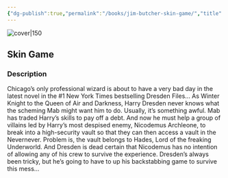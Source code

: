 ```yaml
---
{"dg-publish":true,"permalink":"/books/jim-butcher-skin-game/","title":"\"Skin Game\"","tags":["Fantasy"]}
---
```




![cover|150](http://books.google.com/books/content?id=5VufAgAAQBAJ&printsec=frontcover&img=1&zoom=1&edge=curl&source=gbs_api)

## Skin Game

### Description

Chicago’s only professional wizard is about to have a very bad day in the latest novel in the #1 New York Times bestselling Dresden Files... As Winter Knight to the Queen of Air and Darkness, Harry Dresden never knows what the scheming Mab might want him to do. Usually, it’s something awful. Mab has traded Harry’s skills to pay off a debt. And now he must help a group of villains led by Harry’s most despised enemy, Nicodemus Archleone, to break into a high-security vault so that they can then access a vault in the Nevernever. Problem is, the vault belongs to Hades, Lord of the freaking Underworld. And Dresden is dead certain that Nicodemus has no intention of allowing any of his crew to survive the experience. Dresden’s always been tricky, but he’s going to have to up his backstabbing game to survive this mess...
```
